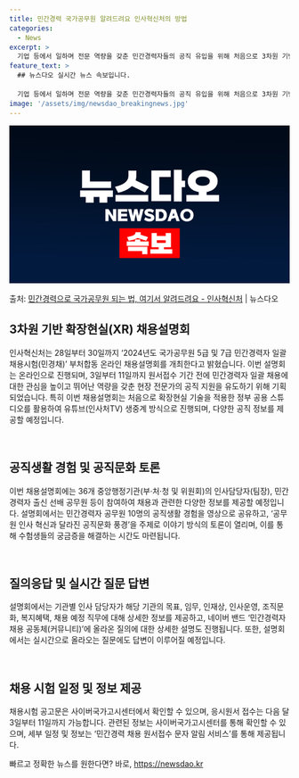 ```yaml
---
title: 민간경력 국가공무원 알려드려요 인사혁신처의 방법
categories:
  - News
excerpt: >
  기업 등에서 일하며 전문 역량을 갖춘 민간경력자들의 공직 유입을 위해 처음으로 3차원 기반 확장 현실(XR)…
feature_text: >
  ## 뉴스다오 실시간 뉴스 속보입니다.

  기업 등에서 일하며 전문 역량을 갖춘 민간경력자들의 공직 유입을 위해 처음으로 3차원 기반 확장 현실(XR)…
image: '/assets/img/newsdao_breakingnews.jpg'
---
```


![뉴스다오 속보](/assets/img/newsdao_breakingnews.jpg)

<p>출처: <a href="https://newsdao.kr/3862" rel="dofollow">민간경력으로 국가공무원 되는 법, 여기서 알려드려요 - 인사혁신처</a> | 뉴스다오</p>

<h2 data-ke-size="size26">3차원 기반 확장현실(XR) 채용설명회</h2>
인사혁신처는 28일부터 30일까지 ‘2024년도 국가공무원 5급 및 7급 민간경력자 일괄채용시험(민경채)’ 부처합동 온라인 채용설명회를 개최한다고 밝혔습니다. 이번 설명회는 온라인으로 진행되며, 3일부터 11일까지 원서접수 기간 전에 민간경력자 일괄 채용에 대한 관심을 높이고 뛰어난 역량을 갖춘 현장 전문가의 공직 지원을 유도하기 위해 기획되었습니다. 특히 이번 채용설명회는 처음으로 확장현실 기술을 적용한 정부 공용 스튜디오를 활용하여 유튜브(인사처TV) 생중계 방식으로 진행되며, 다양한 공직 정보를 제공할 예정입니다.

<p data-ke-size="size16">&nbsp;</p>

<h2 data-ke-size="size26">공직생활 경험 및 공직문화 토론</h2>
이번 채용설명회에는 36개 중앙행정기관(부·처·청 및 위원회)의 인사담당자(팀장), 민간경력자 출신 선배 공무원 등이 참여하여 채용과 관련한 다양한 정보를 제공할 예정입니다. 설명회에서는 민간경력자 공무원 10명의 공직생활 경험을 영상으로 공유하고, ‘공무원 인사 혁신과 달라진 공직문화 풍경’을 주제로 이야기 방식의 토론이 열리며, 이를 통해 수험생들의 궁금증을 해결하는 시간도 마련됩니다.

<p data-ke-size="size16">&nbsp;</p>

<h2 data-ke-size="size26">질의응답 및 실시간 질문 답변</h2>
설명회에서는 기관별 인사 담당자가 해당 기관의 목표, 임무, 인재상, 인사운영, 조직문화, 복지혜택, 채용 예정 직무에 대해 상세한 정보를 제공하고, 네이버 밴드 ‘민간경력자 채용 공동체(커뮤니티)’에 올라온 질의에 대한 상세한 설명도 진행됩니다. 또한, 설명회에서는 실시간으로 올라오는 질문에도 답변이 이루어질 예정입니다.

<p data-ke-size="size16">&nbsp;</p>

<h2 data-ke-size="size26">채용 시험 일정 및 정보 제공</h2>
채용시험 공고문은 사이버국가고시센터에서 확인할 수 있으며, 응시원서 접수는 다음 달 3일부터 11일까지 가능합니다. 관련된 정보는 사이버국가고시센터를 통해 확인할 수 있으며, 세부 일정 및 정보는 ‘민간경력 채용 원서접수 문자 알림 서비스’를 통해 제공됩니다.
 

빠르고 정확한 뉴스를 원한다면? 바로, <a href="https://newsdao.kr" rel="dofollow">https://newsdao.kr</a>


